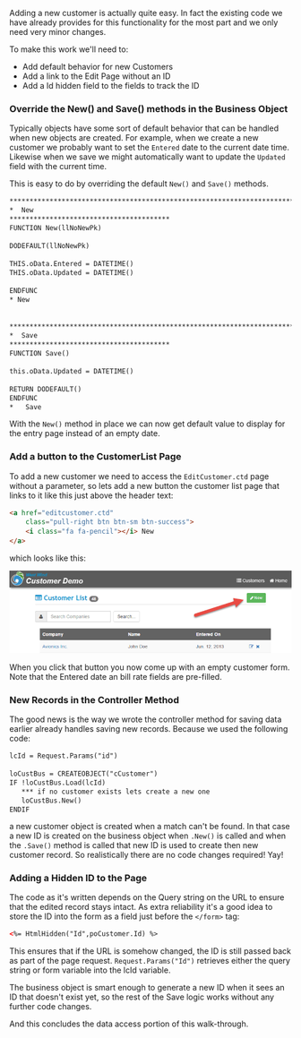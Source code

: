 Adding a new customer is actually quite easy. In fact the existing code we have already provides for this functionality for the most part and we only need very minor changes.

To make this work we'll need to:

* Add default behavior for new Customers
* Add a link to the Edit Page without an ID
* Add a Id hidden field to the fields to track the ID

### Override the New() and Save() methods in the Business Object
Typically objects have some sort of default behavior that can be handled when new objects are created. For example, when we create a new customer we probably want to set the `Entered` date to the current date time. Likewise when we save we might automatically want to update the `Updated` field with the current time.

This is easy to do by overriding the default `New()` and `Save()` methods.

```foxpro
************************************************************************
*  New
****************************************
FUNCTION New(llNoNewPk)

DODEFAULT(llNoNewPk)

THIS.oData.Entered = DATETIME()
THIS.oData.Updated = DATETIME()

ENDFUNC
* New


************************************************************************
*  Save
****************************************
FUNCTION Save()

this.oData.Updated = DATETIME()

RETURN DODEFAULT()
ENDFUNC
*   Save
```

With the `New()` method in place we can now get default value to display for the entry page instead of an empty date.

### Add a button to the CustomerList Page
To add a new customer we need to access the `EditCustomer.ctd` page without a parameter, so lets add a new button the customer list page that links to it like this just above the header text:

```html
<a href="editcustomer.ctd"
    class="pull-right btn btn-sm btn-success">
    <i class="fa fa-pencil"></i> New
</a>
```

which looks like this:

![](/images/stepbystep/NewButton.png)

When you click that button you now come up with an empty customer form. Note that the Entered date an bill rate fields are pre-filled.


### New Records in the Controller Method
The good news is the way we wrote the controller method for saving data earlier already handles saving new records. Because we used the following code:

```foxpro
lcId = Request.Params("id")

loCustBus = CREATEOBJECT("cCustomer")
IF !loCustBus.Load(lcId)
   *** if no customer exists lets create a new one
   loCustBus.New()  
ENDIF
```
a new customer object is created when a match can't be found. In that case a new ID is created on the business object when `.New()` is called and when the `.Save()` method is called that new ID is used to create then new customer record. So realistically there are no code changes required! Yay!

### Adding a Hidden ID to the Page
The code as it's written depends on the Query string on the URL to ensure that the edited record stays intact. As extra reliability it's a good idea to store the ID into the form as a field just before the `</form>` tag:

```html
<%= HtmlHidden("Id",poCustomer.Id) %>
```

This ensures that if the URL is somehow changed, the ID is still passed back as part of the page request. `Request.Params("Id")` retrieves either the query string or form variable into the lcId variable.

The business object is smart enough to generate a new ID when it sees an ID that doesn't exist yet, so the rest of the Save logic works without any further code changes.

And this concludes the data access portion of this walk-through.